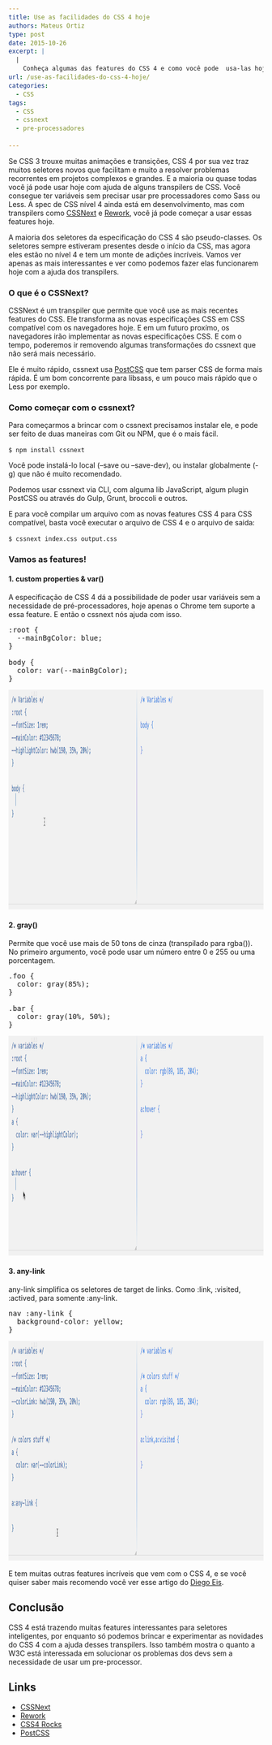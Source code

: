 ```yaml
---
title: Use as facilidades do CSS 4 hoje
authors: Mateus Ortiz
type: post
date: 2015-10-26
excerpt: |
  |
    Conheça algumas das features do CSS 4 e como você pode  usa-las hoje.
url: /use-as-facilidades-do-css-4-hoje/
categories:
  - CSS
tags:
  - CSS
  - cssnext
  - pre-processadores

---
```

Se CSS 3 trouxe muitas animações e transições, CSS 4 por sua vez traz muitos seletores novos que facilitam e muito a resolver problemas recorrentes em projetos complexos e grandes. E a maioria ou quase todas você já pode usar hoje com ajuda de alguns transpilers de CSS. Você consegue ter variáveis sem precisar usar pre processadores como Sass ou Less. A spec de CSS nível 4 ainda está em desenvolvimento, mas com transpilers como [CSSNext][1] e [Rework][2], você já pode começar a usar essas features hoje.

A maioria dos seletores da especificação do CSS 4 são pseudo-classes. Os seletores sempre estiveram presentes desde o início da CSS, mas agora eles estão no nível 4 e tem um monte de adições incríveis. Vamos ver apenas as mais interessantes e ver como podemos fazer elas funcionarem hoje com a ajuda dos transpilers.

### O que é o CSSNext?

CSSNext é um transpiler que permite que você use as mais recentes features do CSS. Ele transforma as novas especificações CSS em CSS compatível com os navegadores hoje. E em um futuro proxímo, os navegadores irão implementar as novas especificações CSS. E com o tempo, poderemos ir removendo algumas transformações do cssnext que não será mais necessário.

Ele é muito rápido, cssnext usa [PostCSS][3] que tem parser CSS de forma mais rápida. É um bom concorrente para libsass, e um pouco mais rápido que o Less por exemplo.

### Como começar com o cssnext?

Para começarmos a brincar com o cssnext precisamos instalar ele, e pode ser feito de duas maneiras com Git ou NPM, que é o mais fácil.

`$ npm install cssnext`

Você pode instalá-lo local (&#8211;save ou &#8211;save-dev), ou instalar globalmente (-g) que não é muito recomendado.

Podemos usar cssnext via CLI, com alguma lib JavaScript, algum plugin PostCSS ou através do Gulp, Grunt, broccoli e outros.

E para você compilar um arquivo com as novas features CSS 4 para CSS compatível, basta você executar o arquivo de CSS 4 e o arquivo de saida:

`$ cssnext index.css output.css`

### Vamos as features!

#### 1. custom properties & var()

A especificação de CSS 4 dá a possibilidade de poder usar variáveis sem a necessidade de pré-processadores, hoje apenas o Chrome tem suporte a essa feature. E então o cssnext nós ajuda com isso.

<pre class="lang-css">:root {
  --mainBgColor: blue;
}

body {
  color: var(--mainBgColor);
}
</pre>

[<img class="alignnone size-full wp-image-51818" src="https://raw.githubusercontent.com/diegoeis/tableless-static-images/master/2015/10/variables.gif" alt="variables" width="1145" height="433" />][4]

#### 2. gray()

Permite que você use mais de 50 tons de cinza (transpilado para rgba()). No primeiro argumento, você pode usar um número entre 0 e 255 ou uma porcentagem.

<pre class="lang-css">.foo {
  color: gray(85%);
}

.bar {
  color: gray(10%, 50%);
}
</pre>

[<img class="alignnone size-full wp-image-51819" src="https://raw.githubusercontent.com/diegoeis/tableless-static-images/master/2015/10/gray.gif" alt="gray" width="1145" height="433" />][5]

#### 3. any-link

any-link simplifica os seletores de target de links. Como :link, :visited, :actived, para somente :any-link.

<pre class="lang-css">nav :any-link {
  background-color: yellow;
}
</pre>

[<img class="alignnone size-full wp-image-51820" src="https://raw.githubusercontent.com/diegoeis/tableless-static-images/master/2015/10/any-link.gif" alt="any-link" width="1145" height="433" />][6]

E tem muitas outras features incríveis que vem com o CSS 4, e se você quiser saber mais recomendo você ver esse artigo do [Diego Eis][7].

## Conclusão

CSS 4 está trazendo muitas features interessantes para seletores inteligentes, por enquanto só podemos brincar e experimentar as novidades do CSS 4 com a ajuda desses transpilers. Isso também mostra o quanto a W3C está interessada em solucionar os problemas dos devs sem a necessidade de usar um pre-processor.

## Links

  * [CSSNext][8]
  * [Rework][2]
  * [CSS4 Rocks][9]
  * [PostCSS][10]

 [1]: http://cssnext.io/features/
 [2]: https://github.com/reworkcss/rework
 [3]: https://github.com/postcss/postcss
 [4]: https://raw.githubusercontent.com/diegoeis/tableless-static-images/master/2015/10/variables.gif
 [5]: https://raw.githubusercontent.com/diegoeis/tableless-static-images/master/2015/10/gray.gif
 [6]: https://raw.githubusercontent.com/diegoeis/tableless-static-images/master/2015/10/any-link.gif
 [7]: http://tableless.com.br/seletores-css-nivel-4-o-que-vem-por-ai/
 [8]: http://cssnext.io/
 [9]: http://css4.rocks/
 [10]: https://github.com/postcss/